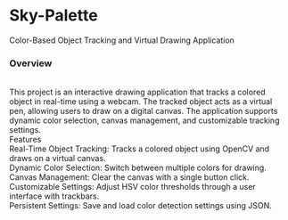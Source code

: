 # Sky-Palette
Color-Based Object Tracking and Virtual Drawing Application
<br>
<h3>Overview</h3>
<br>
This project is an interactive drawing application that tracks a colored object in real-time using a webcam. The tracked object acts as a virtual pen, allowing users to draw on a digital canvas. The application supports dynamic color selection, canvas management, and customizable tracking settings.
<br>
Features
<br>
Real-Time Object Tracking: Tracks a colored object using OpenCV and draws on a virtual canvas.<br>
Dynamic Color Selection: Switch between multiple colors for drawing.<br>
Canvas Management: Clear the canvas with a single button click.<br>
Customizable Settings: Adjust HSV color thresholds through a user interface with trackbars.<br>
Persistent Settings: Save and load color detection settings using JSON.<br>
